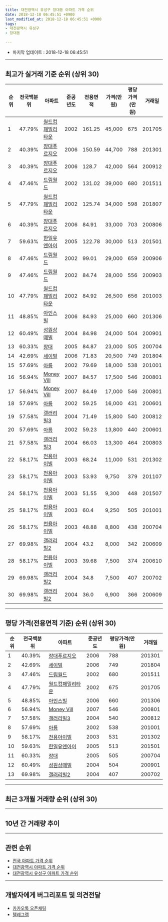 ```yaml
---
title: 대전광역시 유성구 장대동 아파트 가격 순위
date: 2018-12-18 06:45:51 +0900
last_modified_at: 2018-12-18 06:45:51 +0900
tags:
- 대전광역시 유성구
- 장대동

---
```


* 마지막 업데이트 : 2018-12-18 06:45:51

---

## 최고가 실거래 기준 순위 (상위 30)


|순위|전국백분위|아파트|준공년도|전용면적|가격(만원)|평당가격(만원)|거래일|
|---|---|---|---|---|---|---|---|
|1|47.79%|[월드컵패밀리타운](https://search.naver.com/search.naver?query=%EB%8C%80%EC%A0%84%EA%B4%91%EC%97%AD%EC%8B%9C+%EC%9C%A0%EC%84%B1%EA%B5%AC+%EC%9E%A5%EB%8C%80%EB%8F%99+%EC%9B%94%EB%93%9C%EC%BB%B5%ED%8C%A8%EB%B0%80%EB%A6%AC%ED%83%80%EC%9A%B4)|2002|161.25|45,000|675|201705|
|2|40.39%|[장대푸르지오](https://search.naver.com/search.naver?query=%EB%8C%80%EC%A0%84%EA%B4%91%EC%97%AD%EC%8B%9C+%EC%9C%A0%EC%84%B1%EA%B5%AC+%EC%9E%A5%EB%8C%80%EB%8F%99+%EC%9E%A5%EB%8C%80%ED%91%B8%EB%A5%B4%EC%A7%80%EC%98%A4)|2006|150.59|44,700|788|201301|
|3|40.39%|[장대푸르지오](https://search.naver.com/search.naver?query=%EB%8C%80%EC%A0%84%EA%B4%91%EC%97%AD%EC%8B%9C+%EC%9C%A0%EC%84%B1%EA%B5%AC+%EC%9E%A5%EB%8C%80%EB%8F%99+%EC%9E%A5%EB%8C%80%ED%91%B8%EB%A5%B4%EC%A7%80%EC%98%A4)|2006|128.7|42,000|564|200912|
|4|47.46%|[드림월드](https://search.naver.com/search.naver?query=%EB%8C%80%EC%A0%84%EA%B4%91%EC%97%AD%EC%8B%9C+%EC%9C%A0%EC%84%B1%EA%B5%AC+%EC%9E%A5%EB%8C%80%EB%8F%99+%EB%93%9C%EB%A6%BC%EC%9B%94%EB%93%9C)|2002|131.02|39,000|680|201511|
|5|47.79%|[월드컵패밀리타운](https://search.naver.com/search.naver?query=%EB%8C%80%EC%A0%84%EA%B4%91%EC%97%AD%EC%8B%9C+%EC%9C%A0%EC%84%B1%EA%B5%AC+%EC%9E%A5%EB%8C%80%EB%8F%99+%EC%9B%94%EB%93%9C%EC%BB%B5%ED%8C%A8%EB%B0%80%EB%A6%AC%ED%83%80%EC%9A%B4)|2002|125.74|34,000|598|201807|
|6|40.39%|[장대푸르지오](https://search.naver.com/search.naver?query=%EB%8C%80%EC%A0%84%EA%B4%91%EC%97%AD%EC%8B%9C+%EC%9C%A0%EC%84%B1%EA%B5%AC+%EC%9E%A5%EB%8C%80%EB%8F%99+%EC%9E%A5%EB%8C%80%ED%91%B8%EB%A5%B4%EC%A7%80%EC%98%A4)|2006|84.91|33,000|703|200806|
|7|59.63%|[한일유엔아이](https://search.naver.com/search.naver?query=%EB%8C%80%EC%A0%84%EA%B4%91%EC%97%AD%EC%8B%9C+%EC%9C%A0%EC%84%B1%EA%B5%AC+%EC%9E%A5%EB%8C%80%EB%8F%99+%ED%95%9C%EC%9D%BC%EC%9C%A0%EC%97%94%EC%95%84%EC%9D%B4)|2005|122.78|30,000|513|201501|
|8|47.46%|[드림월드](https://search.naver.com/search.naver?query=%EB%8C%80%EC%A0%84%EA%B4%91%EC%97%AD%EC%8B%9C+%EC%9C%A0%EC%84%B1%EA%B5%AC+%EC%9E%A5%EB%8C%80%EB%8F%99+%EB%93%9C%EB%A6%BC%EC%9B%94%EB%93%9C)|2002|99.01|29,000|659|200906|
|9|47.46%|[드림월드](https://search.naver.com/search.naver?query=%EB%8C%80%EC%A0%84%EA%B4%91%EC%97%AD%EC%8B%9C+%EC%9C%A0%EC%84%B1%EA%B5%AC+%EC%9E%A5%EB%8C%80%EB%8F%99+%EB%93%9C%EB%A6%BC%EC%9B%94%EB%93%9C)|2002|84.74|28,000|556|200903|
|10|47.79%|[월드컵패밀리타운](https://search.naver.com/search.naver?query=%EB%8C%80%EC%A0%84%EA%B4%91%EC%97%AD%EC%8B%9C+%EC%9C%A0%EC%84%B1%EA%B5%AC+%EC%9E%A5%EB%8C%80%EB%8F%99+%EC%9B%94%EB%93%9C%EC%BB%B5%ED%8C%A8%EB%B0%80%EB%A6%AC%ED%83%80%EC%9A%B4)|2002|84.92|26,500|656|201003|
|11|48.85%|[아인스빌](https://search.naver.com/search.naver?query=%EB%8C%80%EC%A0%84%EA%B4%91%EC%97%AD%EC%8B%9C+%EC%9C%A0%EC%84%B1%EA%B5%AC+%EC%9E%A5%EB%8C%80%EB%8F%99+%EC%95%84%EC%9D%B8%EC%8A%A4%EB%B9%8C)|2006|84.93|25,000|660|201306|
|12|60.49%|[성원상떼빌](https://search.naver.com/search.naver?query=%EB%8C%80%EC%A0%84%EA%B4%91%EC%97%AD%EC%8B%9C+%EC%9C%A0%EC%84%B1%EA%B5%AC+%EC%9E%A5%EB%8C%80%EB%8F%99+%EC%84%B1%EC%9B%90%EC%83%81%EB%96%BC%EB%B9%8C)|2004|84.98|24,000|504|200901|
|13|60.33%|[장대](https://search.naver.com/search.naver?query=%EB%8C%80%EC%A0%84%EA%B4%91%EC%97%AD%EC%8B%9C+%EC%9C%A0%EC%84%B1%EA%B5%AC+%EC%9E%A5%EB%8C%80%EB%8F%99+%EC%9E%A5%EB%8C%80)|2005|84.87|23,000|505|200704|
|14|42.69%|[세이빌](https://search.naver.com/search.naver?query=%EB%8C%80%EC%A0%84%EA%B4%91%EC%97%AD%EC%8B%9C+%EC%9C%A0%EC%84%B1%EA%B5%AC+%EC%9E%A5%EB%8C%80%EB%8F%99+%EC%84%B8%EC%9D%B4%EB%B9%8C)|2006|71.83|20,500|749|201804|
|15|57.69%|[아름](https://search.naver.com/search.naver?query=%EB%8C%80%EC%A0%84%EA%B4%91%EC%97%AD%EC%8B%9C+%EC%9C%A0%EC%84%B1%EA%B5%AC+%EC%9E%A5%EB%8C%80%EB%8F%99+%EC%95%84%EB%A6%84)|2002|79.69|18,000|538|201001|
|16|56.94%|[Money Vill](https://search.naver.com/search.naver?query=%EB%8C%80%EC%A0%84%EA%B4%91%EC%97%AD%EC%8B%9C+%EC%9C%A0%EC%84%B1%EA%B5%AC+%EC%9E%A5%EB%8C%80%EB%8F%99+Money+Vill)|2007|84.57|17,500|546|200801|
|17|56.94%|[Money Vill](https://search.naver.com/search.naver?query=%EB%8C%80%EC%A0%84%EA%B4%91%EC%97%AD%EC%8B%9C+%EC%9C%A0%EC%84%B1%EA%B5%AC+%EC%9E%A5%EB%8C%80%EB%8F%99+Money+Vill)|2007|84.49|17,000|546|200801|
|18|57.69%|[아름](https://search.naver.com/search.naver?query=%EB%8C%80%EC%A0%84%EA%B4%91%EC%97%AD%EC%8B%9C+%EC%9C%A0%EC%84%B1%EA%B5%AC+%EC%9E%A5%EB%8C%80%EB%8F%99+%EC%95%84%EB%A6%84)|2002|59.25|16,000|431|200601|
|19|57.58%|[갤러리빌3](https://search.naver.com/search.naver?query=%EB%8C%80%EC%A0%84%EA%B4%91%EC%97%AD%EC%8B%9C+%EC%9C%A0%EC%84%B1%EA%B5%AC+%EC%9E%A5%EB%8C%80%EB%8F%99+%EA%B0%A4%EB%9F%AC%EB%A6%AC%EB%B9%8C3)|2004|71.49|15,800|540|200812|
|20|57.69%|[아름](https://search.naver.com/search.naver?query=%EB%8C%80%EC%A0%84%EA%B4%91%EC%97%AD%EC%8B%9C+%EC%9C%A0%EC%84%B1%EA%B5%AC+%EC%9E%A5%EB%8C%80%EB%8F%99+%EC%95%84%EB%A6%84)|2002|59.23|13,800|440|200601|
|21|57.58%|[갤러리빌3](https://search.naver.com/search.naver?query=%EB%8C%80%EC%A0%84%EA%B4%91%EC%97%AD%EC%8B%9C+%EC%9C%A0%EC%84%B1%EA%B5%AC+%EC%9E%A5%EB%8C%80%EB%8F%99+%EA%B0%A4%EB%9F%AC%EB%A6%AC%EB%B9%8C3)|2004|66.03|13,300|464|200803|
|22|58.17%|[천용아이빌](https://search.naver.com/search.naver?query=%EB%8C%80%EC%A0%84%EA%B4%91%EC%97%AD%EC%8B%9C+%EC%9C%A0%EC%84%B1%EA%B5%AC+%EC%9E%A5%EB%8C%80%EB%8F%99+%EC%B2%9C%EC%9A%A9%EC%95%84%EC%9D%B4%EB%B9%8C)|2003|68.24|11,000|531|201302|
|23|58.17%|[천용아이빌](https://search.naver.com/search.naver?query=%EB%8C%80%EC%A0%84%EA%B4%91%EC%97%AD%EC%8B%9C+%EC%9C%A0%EC%84%B1%EA%B5%AC+%EC%9E%A5%EB%8C%80%EB%8F%99+%EC%B2%9C%EC%9A%A9%EC%95%84%EC%9D%B4%EB%B9%8C)|2003|53.93|9,750|379|201107|
|24|58.17%|[천용아이빌](https://search.naver.com/search.naver?query=%EB%8C%80%EC%A0%84%EA%B4%91%EC%97%AD%EC%8B%9C+%EC%9C%A0%EC%84%B1%EA%B5%AC+%EC%9E%A5%EB%8C%80%EB%8F%99+%EC%B2%9C%EC%9A%A9%EC%95%84%EC%9D%B4%EB%B9%8C)|2003|51.55|9,300|448|201507|
|25|58.17%|[천용아이빌](https://search.naver.com/search.naver?query=%EB%8C%80%EC%A0%84%EA%B4%91%EC%97%AD%EC%8B%9C+%EC%9C%A0%EC%84%B1%EA%B5%AC+%EC%9E%A5%EB%8C%80%EB%8F%99+%EC%B2%9C%EC%9A%A9%EC%95%84%EC%9D%B4%EB%B9%8C)|2003|60.4|9,250|505|201001|
|26|58.17%|[천용아이빌](https://search.naver.com/search.naver?query=%EB%8C%80%EC%A0%84%EA%B4%91%EC%97%AD%EC%8B%9C+%EC%9C%A0%EC%84%B1%EA%B5%AC+%EC%9E%A5%EB%8C%80%EB%8F%99+%EC%B2%9C%EC%9A%A9%EC%95%84%EC%9D%B4%EB%B9%8C)|2003|48.88|8,800|438|200704|
|27|69.98%|[갤러리빌2](https://search.naver.com/search.naver?query=%EB%8C%80%EC%A0%84%EA%B4%91%EC%97%AD%EC%8B%9C+%EC%9C%A0%EC%84%B1%EA%B5%AC+%EC%9E%A5%EB%8C%80%EB%8F%99+%EA%B0%A4%EB%9F%AC%EB%A6%AC%EB%B9%8C2)|2004|43.2|8,000|342|200609|
|28|58.17%|[천용아이빌](https://search.naver.com/search.naver?query=%EB%8C%80%EC%A0%84%EA%B4%91%EC%97%AD%EC%8B%9C+%EC%9C%A0%EC%84%B1%EA%B5%AC+%EC%9E%A5%EB%8C%80%EB%8F%99+%EC%B2%9C%EC%9A%A9%EC%95%84%EC%9D%B4%EB%B9%8C)|2003|39.68|7,500|374|200610|
|29|69.98%|[갤러리빌2](https://search.naver.com/search.naver?query=%EB%8C%80%EC%A0%84%EA%B4%91%EC%97%AD%EC%8B%9C+%EC%9C%A0%EC%84%B1%EA%B5%AC+%EC%9E%A5%EB%8C%80%EB%8F%99+%EA%B0%A4%EB%9F%AC%EB%A6%AC%EB%B9%8C2)|2004|34.8|7,500|407|200702|
|30|69.98%|[갤러리빌2](https://search.naver.com/search.naver?query=%EB%8C%80%EC%A0%84%EA%B4%91%EC%97%AD%EC%8B%9C+%EC%9C%A0%EC%84%B1%EA%B5%AC+%EC%9E%A5%EB%8C%80%EB%8F%99+%EA%B0%A4%EB%9F%AC%EB%A6%AC%EB%B9%8C2)|2004|36.0|6,900|366|200609|


---

## 평당 가격(전용면적 기준) 순위 (상위 30)


|순위|전국백분위|아파트|준공년도|평당가격(만원)|거래일|
|---|---|---|---|---|---|
|1|40.39%|[장대푸르지오](https://search.naver.com/search.naver?query=%EB%8C%80%EC%A0%84%EA%B4%91%EC%97%AD%EC%8B%9C+%EC%9C%A0%EC%84%B1%EA%B5%AC+%EC%9E%A5%EB%8C%80%EB%8F%99+%EC%9E%A5%EB%8C%80%ED%91%B8%EB%A5%B4%EC%A7%80%EC%98%A4)|2006|788|201301|
|2|42.69%|[세이빌](https://search.naver.com/search.naver?query=%EB%8C%80%EC%A0%84%EA%B4%91%EC%97%AD%EC%8B%9C+%EC%9C%A0%EC%84%B1%EA%B5%AC+%EC%9E%A5%EB%8C%80%EB%8F%99+%EC%84%B8%EC%9D%B4%EB%B9%8C)|2006|749|201804|
|3|47.46%|[드림월드](https://search.naver.com/search.naver?query=%EB%8C%80%EC%A0%84%EA%B4%91%EC%97%AD%EC%8B%9C+%EC%9C%A0%EC%84%B1%EA%B5%AC+%EC%9E%A5%EB%8C%80%EB%8F%99+%EB%93%9C%EB%A6%BC%EC%9B%94%EB%93%9C)|2002|680|201511|
|4|47.79%|[월드컵패밀리타운](https://search.naver.com/search.naver?query=%EB%8C%80%EC%A0%84%EA%B4%91%EC%97%AD%EC%8B%9C+%EC%9C%A0%EC%84%B1%EA%B5%AC+%EC%9E%A5%EB%8C%80%EB%8F%99+%EC%9B%94%EB%93%9C%EC%BB%B5%ED%8C%A8%EB%B0%80%EB%A6%AC%ED%83%80%EC%9A%B4)|2002|675|201705|
|5|48.85%|[아인스빌](https://search.naver.com/search.naver?query=%EB%8C%80%EC%A0%84%EA%B4%91%EC%97%AD%EC%8B%9C+%EC%9C%A0%EC%84%B1%EA%B5%AC+%EC%9E%A5%EB%8C%80%EB%8F%99+%EC%95%84%EC%9D%B8%EC%8A%A4%EB%B9%8C)|2006|660|201306|
|6|56.94%|[Money Vill](https://search.naver.com/search.naver?query=%EB%8C%80%EC%A0%84%EA%B4%91%EC%97%AD%EC%8B%9C+%EC%9C%A0%EC%84%B1%EA%B5%AC+%EC%9E%A5%EB%8C%80%EB%8F%99+Money+Vill)|2007|546|200801|
|7|57.58%|[갤러리빌3](https://search.naver.com/search.naver?query=%EB%8C%80%EC%A0%84%EA%B4%91%EC%97%AD%EC%8B%9C+%EC%9C%A0%EC%84%B1%EA%B5%AC+%EC%9E%A5%EB%8C%80%EB%8F%99+%EA%B0%A4%EB%9F%AC%EB%A6%AC%EB%B9%8C3)|2004|540|200812|
|8|57.69%|[아름](https://search.naver.com/search.naver?query=%EB%8C%80%EC%A0%84%EA%B4%91%EC%97%AD%EC%8B%9C+%EC%9C%A0%EC%84%B1%EA%B5%AC+%EC%9E%A5%EB%8C%80%EB%8F%99+%EC%95%84%EB%A6%84)|2002|538|201001|
|9|58.17%|[천용아이빌](https://search.naver.com/search.naver?query=%EB%8C%80%EC%A0%84%EA%B4%91%EC%97%AD%EC%8B%9C+%EC%9C%A0%EC%84%B1%EA%B5%AC+%EC%9E%A5%EB%8C%80%EB%8F%99+%EC%B2%9C%EC%9A%A9%EC%95%84%EC%9D%B4%EB%B9%8C)|2003|531|201302|
|10|59.63%|[한일유엔아이](https://search.naver.com/search.naver?query=%EB%8C%80%EC%A0%84%EA%B4%91%EC%97%AD%EC%8B%9C+%EC%9C%A0%EC%84%B1%EA%B5%AC+%EC%9E%A5%EB%8C%80%EB%8F%99+%ED%95%9C%EC%9D%BC%EC%9C%A0%EC%97%94%EC%95%84%EC%9D%B4)|2005|513|201501|
|11|60.33%|[장대](https://search.naver.com/search.naver?query=%EB%8C%80%EC%A0%84%EA%B4%91%EC%97%AD%EC%8B%9C+%EC%9C%A0%EC%84%B1%EA%B5%AC+%EC%9E%A5%EB%8C%80%EB%8F%99+%EC%9E%A5%EB%8C%80)|2005|505|200704|
|12|60.49%|[성원상떼빌](https://search.naver.com/search.naver?query=%EB%8C%80%EC%A0%84%EA%B4%91%EC%97%AD%EC%8B%9C+%EC%9C%A0%EC%84%B1%EA%B5%AC+%EC%9E%A5%EB%8C%80%EB%8F%99+%EC%84%B1%EC%9B%90%EC%83%81%EB%96%BC%EB%B9%8C)|2004|504|200901|
|13|69.98%|[갤러리빌2](https://search.naver.com/search.naver?query=%EB%8C%80%EC%A0%84%EA%B4%91%EC%97%AD%EC%8B%9C+%EC%9C%A0%EC%84%B1%EA%B5%AC+%EC%9E%A5%EB%8C%80%EB%8F%99+%EA%B0%A4%EB%9F%AC%EB%A6%AC%EB%B9%8C2)|2004|407|200702|


---

## 최근 3개월 거래량 순위 (상위 30)


<div style="width:100%;">
    <canvas id="deal_count_ranking" height="250"></canvas>
</div>


<script>
new Chart(document.getElementById("deal_count_ranking"), {
    type: 'horizontalBar',
    data: {
        labels: ['월드컵패밀리타운', '장대푸르지오', '드림월드', '한일유엔아이', '갤러리빌3', '아인스빌'],
        datasets: [{
            label: '실거래 수',
            data: [12, 6, 3, 1, 1, 1],
            borderColor: "rgba(255, 0, 128, 1)",
            backgroundColor: "rgba(255, 0, 128, 0.5)",
            fill: false,
        }]
    },
    options: {
        responsive: true,
        title: {
            display: true,
            text: '최근 3개월 거래량 순위'
        },
        tooltips: {
            mode: 'index',
            intersect: false,
            callbacks: {
                title: function(tooltipItems, data) {
                    return "실거래 수:";
                },
                label: function(tooltipItem, data) {
                    return data.labels[tooltipItem.index] + ": " + tooltipItem.xLabel;
                }
            }
        },
        hover: {
            mode: 'nearest',
            intersect: true
        },
        scales: {
            xAxes: [{
                display: true,
                scaleLabel: {
                    display: true,
                    labelString: '실거래 수'
                },
                ticks: {
                    suggestedMin: 0,
                }
            }],
            yAxes: [{
                display: true,
                ticks: {
                    autoSkip: false,
                    callback: function(value, index, values) {
                        if (value.length > 15)
                            return value.substr(0, 13) + "...";
                        else
                            return value;
                    }
                },
                scaleLabel: {
                    display: false,
                }
            }]
        }
    }
});

</script>


---

## 10년 간 거래량 추이


<div style="width:100%;">
    <canvas id="deal_progress" height="250"></canvas>
</div>

<script>
new Chart(document.getElementById("deal_progress"), {
    type: 'line',
    data: {
        labels: ['200812','200901','200902','200903','200904','200905','200906','200907','200908','200909','200910','200911','200912','201001','201002','201003','201004','201005','201006','201007','201008','201009','201010','201011','201012','201101','201102','201103','201104','201105','201106','201107','201108','201109','201110','201111','201112','201201','201202','201203','201204','201205','201206','201207','201208','201209','201210','201211','201212','201301','201302','201303','201304','201305','201306','201307','201308','201309','201310','201311','201312','201401','201402','201403','201404','201405','201406','201407','201408','201409','201410','201411','201412','201501','201502','201503','201504','201505','201506','201507','201508','201509','201510','201511','201512','201601','201602','201603','201604','201605','201606','201607','201608','201609','201610','201611','201612','201701','201702','201703','201704','201705','201706','201707','201708','201709','201710','201711','201712','201801','201802','201803','201804','201805','201806','201807','201808','201809','201810','201811','201812'],
        datasets: [{
            label: '실거래 수',
            pointRadius: 1,
            data: [7, 7, 17, 18, 17, 16, 25, 22, 25, 22, 12, 17, 18, 19, 10, 15, 12, 13, 15, 7, 15, 15, 20, 21, 23, 37, 23, 19, 14, 20, 20, 19, 16, 13, 13, 13, 13, 8, 12, 8, 10, 8, 3, 3, 1, 20, 11, 17, 21, 10, 20, 16, 8, 25, 20, 10, 9, 21, 17, 19, 20, 17, 11, 14, 14, 13, 4, 11, 9, 10, 13, 12, 7, 17, 12, 20, 10, 9, 11, 12, 11, 13, 18, 20, 17, 12, 12, 17, 18, 8, 18, 7, 11, 12, 27, 18, 20, 10, 23, 15, 13, 13, 16, 13, 13, 8, 7, 17, 15, 20, 14, 8, 11, 6, 11, 11, 10, 15, 16, 8, 0],
            borderColor: "rgba(255, 201, 14, 1)",
            backgroundColor: "rgba(255, 201, 14, 0.5)",
            fill: true,
        }]
    },
    options: {
        responsive: true,
        title: {
            display: true,
            text: '10년간 거래량 추이'
        },
        tooltips: {
            mode: 'index',
            intersect: false,
        },
        hover: {
            mode: 'nearest',
            intersect: true
        },
        scales: {
            xAxes: [{
                display: true,
                scaleLabel: {
                    display: true,
                    labelString: '년/월'
                }
            }],
            yAxes: [{
                display: true,
                ticks: {
                    suggestedMin: 0,
                },
                scaleLabel: {
                    display: true,
                    labelString: '실거래 수'
                }
            }]
        }
    }
});

</script>


---

## 관련 순위

- [전국 아파트 가격 순위](https://inasie.github.io/apt-ranking/전국)
- [대전광역시 아파트 가격 순위](https://inasie.github.io/apt-ranking/대전광역시)
- [대전광역시 유성구 아파트 가격 순위](https://inasie.github.io/apt-ranking/대전광역시-유성구)


---

## 개발자에게 버그리포트 및 의견전달

- [카카오톡 오픈채팅](https://open.kakao.com/o/gLJUAP4)
- [텔레그램](https://t.me/inasie)


